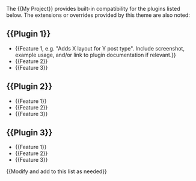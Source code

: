 The {{My Project}} provides built-in compatibility for the plugins listed below.  The extensions or overrides provided by this theme are also noted:

## {{Plugin 1}}
- {{Feature 1, e.g. "Adds X layout for Y post type".  Include screenshot, example usage, and/or link to plugin documentation if relevant.}}
- {{Feature 2}}
- {{Feature 3}}

## {{Plugin 2}}
- {{Feature 1}}
- {{Feature 2}}
- {{Feature 3}}

## {{Plugin 3}}
- {{Feature 1}}
- {{Feature 2}}
- {{Feature 3}}

{{Modify and add to this list as needed}}
